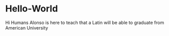 # Hello-World
Hi Humans
Alonso is here to teach that a Latin will be able to graduate from American University
